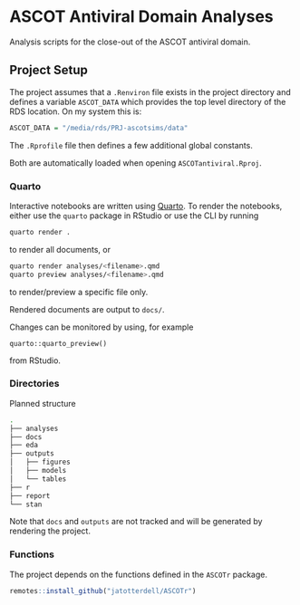 # ASCOT Antiviral Domain Analyses

Analysis scripts for the close-out of the ASCOT antiviral domain.

## Project Setup

The project assumes that a `.Renviron` file exists in the project directory and defines a variable `ASCOT_DATA` which provides the top level directory of the RDS location. On my system this is:

```r
ASCOT_DATA = "/media/rds/PRJ-ascotsims/data"
```

The `.Rprofile` file then defines a few additional global constants.

Both are automatically loaded when opening `ASCOTantiviral.Rproj`.

### Quarto

Interactive notebooks are written using [Quarto](https://quarto.org/docs/get-started/).
To render the notebooks, either use the `quarto` package in RStudio or use the CLI by running

```sh
quarto render .
```

to render all documents, or

```sh
quarto render analyses/<filename>.qmd
quarto preview analyses/<filename>.qmd
```

to render/preview a specific file only.

Rendered documents are output to `docs/`.

Changes can be monitored by using, for example

```{r}
quarto::quarto_preview()
```

from RStudio.

### Directories

Planned structure

```sh
.
├── analyses
├── docs
├── eda
├── outputs
│   ├── figures
│   ├── models
│   └── tables
├── r
├── report
└── stan
```

Note that `docs` and `outputs` are not tracked and will be generated by rendering the project.

### Functions

The project depends on the functions defined in the `ASCOTr` package.

```r
remotes::install_github("jatotterdell/ASCOTr")
```
